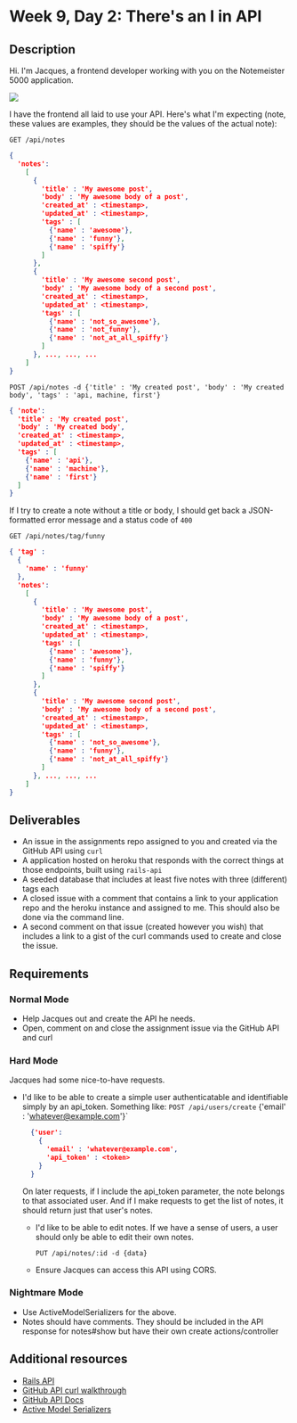 # Week 9, Day 2: There's an I in API

## Description

Hi. I'm Jacques, a frontend developer working with you on the Notemeister 5000 application.

![](http://cdni.wired.co.uk/620x413/g_j/hipster.jpg)

I have the frontend all laid to use your API. Here's what I'm expecting (note, these values are examples, they should be the values of the actual note):

`GET /api/notes`

```json
{
  'notes':
    [
      {
        'title' : 'My awesome post',
        'body' : 'My awesome body of a post',
        'created_at' : <timestamp>,
        'updated_at' : <timestamp>,
        'tags' : [
          {'name' : 'awesome'},
          {'name' : 'funny'},
          {'name' : 'spiffy'}
        ]
      },
      {
        'title' : 'My awesome second post',
        'body' : 'My awesome body of a second post',
        'created_at' : <timestamp>,
        'updated_at' : <timestamp>,
        'tags' : [
          {'name' : 'not_so_awesome'},
          {'name' : 'not_funny'},
          {'name' : 'not_at_all_spiffy'}
        ]
      }, ..., ..., ...
    ]
}
```

`POST /api/notes -d {'title' : 'My created post', 'body' : 'My created body', 'tags' : 'api, machine, first'}`

```json
{ 'note':
  'title' : 'My created post',
  'body' : 'My created body',
  'created_at' : <timestamp>,
  'updated_at' : <timestamp>,
  'tags' : [
    {'name' : 'api'},
    {'name' : 'machine'},
    {'name' : 'first'}
  ]
}
```

If I try to create a note without a title or body, I should get back a JSON-formatted error message and a status code of `400`

`GET /api/notes/tag/funny`

```json
{ 'tag' :
  {
    'name' : 'funny'
  },
  'notes':
    [
      {
        'title' : 'My awesome post',
        'body' : 'My awesome body of a post',
        'created_at' : <timestamp>,
        'updated_at' : <timestamp>,
        'tags' : [
          {'name' : 'awesome'},
          {'name' : 'funny'},
          {'name' : 'spiffy'}
        ]
      },
      {
        'title' : 'My awesome second post',
        'body' : 'My awesome body of a second post',
        'created_at' : <timestamp>,
        'updated_at' : <timestamp>,
        'tags' : [
          {'name' : 'not_so_awesome'},
          {'name' : 'funny'},
          {'name' : 'not_at_all_spiffy'}
        ]
      }, ..., ..., ...
    ]
}
```

## Deliverables

* An issue in the assignments repo assigned to you and created via the GitHub API using `curl`
* A application hosted on heroku that responds with the correct things at those endpoints, built using `rails-api`
* A seeded database that includes at least five notes with three (different) tags each
* A closed issue with a comment that contains a link to your application repo and the heroku instance and assigned to me. This should also be done via the command line.
* A second comment on that issue (created however you wish) that includes a link to a gist of the curl commands used to create and close the issue.

## Requirements

### Normal Mode

* Help Jacques out and create the API he needs.
* Open, comment on and close the assignment issue via the GitHub API and curl

### Hard Mode

Jacques had some nice-to-have requests.

* I'd like to be able to create a simple user authenticatable and identifiable simply by an api_token.
  Something like:
  `POST /api/users/create` {'email' : 'whatever@example.com'}`

  ```json
    {'user':
      {
        'email' : 'whatever@example.com',
        'api_token' : <token>
      }
    }
  ```

  On later requests, if I include the api_token parameter, the note belongs to that associated user. And if I make requests to get the list of notes, it should return just that user's notes.

  * I'd like to be able to edit notes. If we have a sense of users, a user should only be able to edit their own notes.

    `PUT /api/notes/:id -d {data}`
  * Ensure Jacques can access this API using CORS.


### Nightmare Mode

* Use ActiveModelSerializers for the above.
* Notes should have comments. They should be included in the API response for notes#show but have their own create actions/controller

## Additional resources

* [Rails API](https://github.com/rails-api/rails-api)
* [GitHub API curl walkthrough](https://gist.github.com/caspyin/2288960)
* [GitHub API Docs](https://developer.github.com/v3/)
* [Active Model Serializers](https://github.com/rails-api/active_model_serializers)
